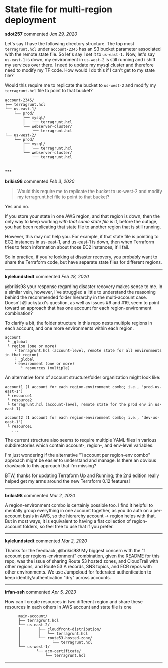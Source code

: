 # State file for multi-region deployment

**sdot257** commented *Jan 29, 2020*

Let's say I have the following directory structure. The top most `terragrunt.hcl` under `account-2345` has an S3 bucket parameter associated with the remote state file. So let's say I set it to `us-east-1.` Now, let's say `us-east-1` is down, my environment in `us-west-2` is still running and i shift my services over there. I need to update my mysql cluster and therefore need to modify my TF code. How would I do this if I can't get to my state file?

Would this require me to replicate the bucket to `us-west-2` and modify my `terragrunt.hcl` file to point to that bucket?

```
account-2345/
├── terragrunt.hcl
└── us-east-1/
    └── prod/
        ├── mysql/
        │   └── terragrunt.hcl
        └── webserver-cluster/
            └── terragrunt.hcl
└── us-west-2/
    └── prod/
        ├── mysql/
        │   └── terragrunt.hcl
        └── webserver-cluster/
            └── terragrunt.hcl

```
<br />
***


**brikis98** commented *Feb 3, 2020*

> Would this require me to replicate the bucket to us-west-2 and modify my terragrunt.hcl file to point to that bucket?

Yes and no.

If you store your state in one AWS region, and that region is down, then the only way to keep working *with that same state file* is if, before the outage, you had been replicating that state file to another region that is still running.

However, this may not help you. For example, if that state file is pointing to EC2 instances in us-east-1, and us-east-1 is down, then when Terraform tries to fetch information about those EC2 instances, it'll fail. 

So in practice, if you're looking at disaster recovery, you probably want to share the Terraform code, but have separate state files for different regions. 
***

**kylelundstedt** commented *Feb 28, 2020*

@brikis98 your response regarding disaster recovery makes sense to me.  In a similar vein, however, I've struggled a little to understand the reasoning behind the recommended folder hierarchy in the multi-account case.  Doesn't @luckytaxi's question, as well as issues #6 and #19, seem to point toward an approach that has one account for each region-environment combination?

To clarify a bit, the folder structure in this repo nests multiple regions in each account, and one more environments within each region.

```
account
 └ _global
 └ region (one or more)
    └ terragrunt.hcl (account-level, remote state for all environments in that region)
    └ _global
    └ environment (one or more)
       └ resources (multiple)
```

An alternative form of account structure/folder organization might look like:

```
account1 (1 account for each region-environment combo; i.e., "prod-us-east-1")
 └ resource1
 └ resource2
 └ terragrunt.hcl (account-level, remote state for the prod env in us-east-1)

account2 (1 account for each region-environment combo; i.e., "dev-us-east-1")
 └ resource1
   ...
```

The current structure also seems to require multiple YAML files in various subdirectories which contain account-, region-, and env-level variables.

I'm just wondering if the alternative "1 account per region-env combo" approach might be easier to understand and manage.  Is there an obvious drawback to this approach that I'm missing?

BTW, thanks for updating Terraform Up and Running; the 2nd edition really helped get my arms around the new Terraform 0.12 features!
***

**brikis98** commented *Mar 2, 2020*

A region-environment combo is certainly possible too. I find it helpful to mentally group everything in one account together, as you do auth on a per-account basis in AWS, so the hierarchy account -> region helps with that. But in most ways, it is equivalent to having a flat collection of region-account folders, so feel free to use that if you prefer.
***

**kylelundstedt** commented *Mar 2, 2020*

Thanks for the feedback, @brikis98!  My biggest concern with the "1 account per regions-environment" combination, given the README for this repo, was the issue of sharing Route 53 hosted zones, and CloudTrail with other regions, and Route 53 A records, SNS topics, and ECR repos with other environments. We use Jumpcloud for federated authentication to keep identity/authentication "dry" across accounts. 
***

**irfan-ssh** commented *Apr 5, 2023*

How can I create resources in two different region and share these resources in each others in AWS account and state file is one


          main-account/
          ├── terragrunt.hcl
          └── us-east-2/
          │        ├── cloudfront-distribution/
          │        │   └── terragrunt.hcl
          │        └── route53-hosted-zone/
          │              └── terragrunt.hcl
          └── us-west-1/
                  └── acm-certificate/
                      └── terragrunt.hcl
***

